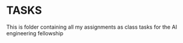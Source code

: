 # TASKS

This is folder containing all my assignments as class tasks for the AI engineering fellowship